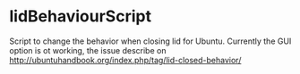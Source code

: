 # lidBehaviourScript
Script to change the behavior when closing lid for Ubuntu.
Currently the GUI option is ot working, the issue describe on http://ubuntuhandbook.org/index.php/tag/lid-closed-behavior/
